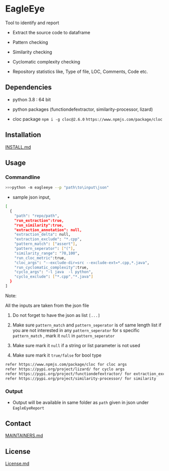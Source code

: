 # EagleEye

Tool to identify and report

- Extract the source code to dataframe

- Pattern checking

- Similarity checking

- Cyclomatic complexity checking

- Repository statistics like, Type of file, LOC, Comments, Code etc.

## Dependencies

- python 3.8 : 64 bit  

- python packages (functiondefextractor, similarity-processor, lizard)  

- cloc package `npm i -g cloc@2.6.0` `https://www.npmjs.com/package/cloc`

## Installation
  
[INSTALL.md](INSTALL.md)

## Usage

### Commandline

```sh
>>>python -m eagleeye --p "path\to\input\json"
```

- sample json input,  

```sh
[
  {
    "path": "repo/path",
    "run_extraction":true,
    "run_similarity":true,
    "extraction_annotation": null,
    "extraction_delta": null,
    "extraction_exclude": "*.cpp",
    "pattern_match": ["assert"],
    "pattern_seperator": ["("],
    "similarity_range": "70,100",
    "run_cloc_metric":true,
    "cloc_args": "--exclude-dir=src --exclude-ext=*.cpp,*.java",
    "run_cyclomatic_complexity":true,
    "cyclo_args": "-l java  -l python",
    "cyclo_exclude": ["*.cpp","*.java"]
  }
]
```

Note:

All the inputs are taken from the json file

1. Do not forget to have the json as list `[...]`

2. Make sure `pattern_match` and `pattern_seperator` is of same length list
 if you are not interested in any `pattern_seperator` for s specific
 `pattern_match` , mark it `null` in `pattern_seperator`

3. Make sure mark it `null` if a string or list parameter is not used

4. Make sure mark it `true/false` for bool type

```sh
refer https://www.npmjs.com/package/cloc for cloc args
refer https://pypi.org/project/lizard/ for cyclo args
refer https://pypi.org/project/functiondefextractor/ for extraction_exclude
refer https://pypi.org/project/similarity-processor/ for similarity
```

### Output
  
- Output will be available in same folder as `path` given in json under  `EagleEyeReport`

## Contact

[MAINTAINERS.md](MAINTAINERS.md)  

## License

[License.md](LICENSE.md)

